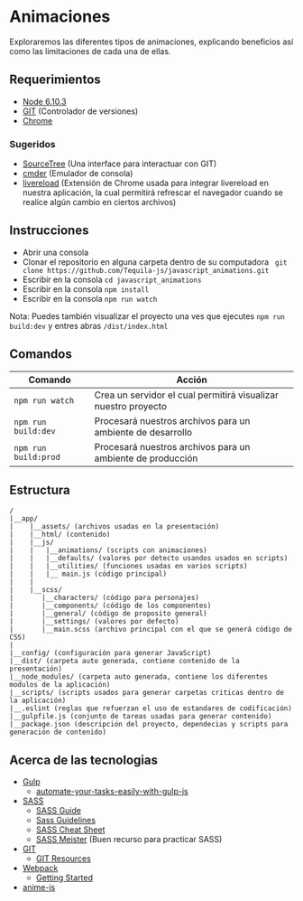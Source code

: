 # Animaciones

Exploraremos las diferentes tipos de animaciones, explicando beneficios así como las limitaciones de cada una de ellas.

## Requerimientos
- [Node 6.10.3](https://nodejs.org/es/)
- [GIT](https://git-scm.com/downloads) (Controlador de versiones)
- [Chrome](https://www.google.com.mx/chrome/browser/desktop/)

### Sugeridos
- [SourceTree](https://es.atlassian.com/software/sourcetree) (Una interface para interactuar con GIT)
- [cmder](http://cmder.net/) (Emulador de consola)
- [livereload](https://chrome.google.com/webstore/detail/livereload/jnihajbhpnppcggbcgedagnkighmdlei) (Extensión de Chrome usada para integrar livereload en nuestra aplicación, la cual permitirá refrescar el navegador cuando se realice algún cambio en ciertos archivos)

## Instrucciones
- Abrir una consola
- Clonar el repositorio en alguna carpeta dentro de su computadora ``` git clone https://github.com/Tequila-js/javascript_animations.git```
- Escribir en la consola ```cd javascript_animations```
- Escribir en la consola ```npm install```
- Escribir en la consola ```npm run watch```

Nota:
Puedes también visualizar el proyecto una ves que ejecutes ```npm run build:dev``` y entres abras `/dist/index.html`

## Comandos
|Comando|Acción|
|-------|------|
|`npm run watch`|Crea un servidor el cual permitirá visualizar nuestro proyecto|
|`npm run build:dev`|Procesará nuestros archivos para un ambiente de desarrollo|
|`npm run build:prod`|Procesará nuestros archivos para un ambiente de producción|

## Estructura
```
/
|__app/
|    |__assets/ (archivos usadas en la presentación)
|    |__html/ (contenido)
|    |__js/
|    |   |__animations/ (scripts con animaciones)
|    |   |__defaults/ (valores por detecto usandos usados en scripts)
|    |   |__utilities/ (funciones usadas en varios scripts)
|    |   |__ main.js (código principal)
|    |
|    |__scss/
|       |__characters/ (código para personajes)
|       |__components/ (código de los componentes)
|       |__general/ (código de proposito general)
|       |__settings/ (valores por defecto)
|       |__main.scss (archivo principal con el que se generá código de CSS)
|
|__config/ (configuración para generar JavaScript)
|__dist/ (carpeta auto generada, contiene contenido de la presentación)
|__node_modules/ (carpeta auto generada, contiene los diferentes modulos de la aplicación)
|__scripts/ (scripts usados para generar carpetas criticas dentro de la aplicación)
|__.eslint (reglas que refuerzan el uso de estandares de codificación)
|__gulpfile.js (conjunto de tareas usadas para generar contenido)
|__package.json (descripción del proyecto, dependecias y scripts para generación de contenido)
```

## Acerca de las tecnologias
- [Gulp](http://gulpjs.com/)
  - [automate-your-tasks-easily-with-gulp-js](https://scotch.io/tutorials/automate-your-tasks-easily-with-gulp-js) 
- [SASS](http://sass-lang.com/)
  - [SASS Guide](http://sass-lang.com/guide)
  - [Sass Guidelines](https://sass-guidelin.es/)
  - [SASS Cheat Sheet](https://sass-cheatsheet.brunoscopelliti.com/)
  - [SASS Meister](https://www.sassmeister.com/) (Buen recurso para practicar SASS)
- [GIT](https://git-scm.com/)
  - [GIT Resources](https://github.com/MDOR/Useful-Resources/blob/master/git_/git.md)
- [Webpack](https://webpack.github.io/)
  - [Getting Started](https://scotch.io/tutorials/getting-started-with-webpack-module-bundling-magic)
- [anime-js](http://anime-js.com/)
